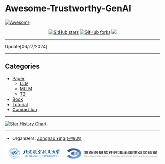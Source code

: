 # Awesome-Trustworthy-GenAI

[![Awesome](https://awesome.re/badge.svg)](https://awesome.re)
<p align="center">
<a href=""> <img src="https://img.shields.io/github/stars/NY1024/Awesome-Trustworthy-GenAI?style=flat-square&logo=github" alt="GitHub stars"></a>
<a href=""> <img src="https://img.shields.io/github/forks/NY1024/Awesome-Trustworthy-GenAI?style=flat-square&logo=github" alt="GitHub forks"></a>
<a href=""> <img src="https://img.shields.io/github/last-commit/NY1024/Awesome-Trustworthy-GenAI"></a>
</p>

---
Update[06/27/2024]

---
## Categories
- [Paper](paper.md)
  - [LLM](paper/llm.md)
  - [MLLM](paper/mllm.md)
  - [T2I](paper/t2i.md)
- [Book](book.md)
- [Tutorial](tutorial.md)
- [Competition](competition.md)



---

[![Star History Chart](https://api.star-history.com/svg?repos=NY1024/Awesome-Trustworthy-GenAI&type=Date)](https://star-history.com/#NY1024/Awesome-Trustworthy-GenAI&Date)

---
- Organizers: [Zonghao Ying(应宗浩)](https://elwood.me/)

<p align="center"><img src="figs/1.png"/></p>
